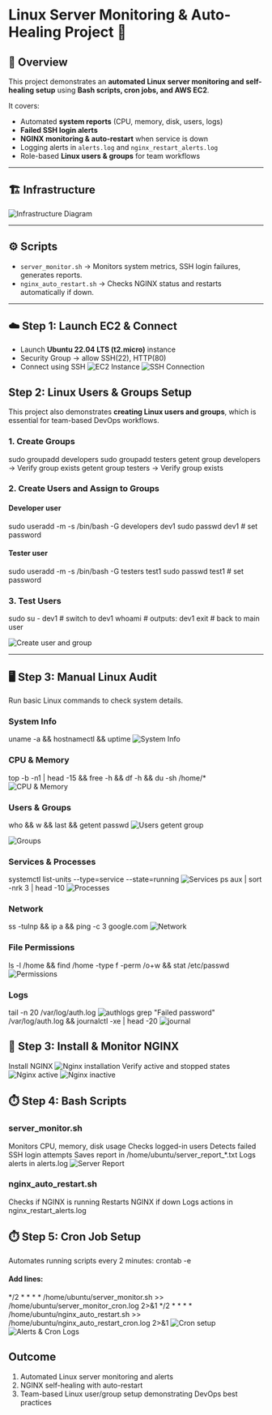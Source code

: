 # Linux Server Monitoring & Auto-Healing Project 🚀

## 📌 Overview
This project demonstrates an **automated Linux server monitoring and self-healing setup** using **Bash scripts, cron jobs, and AWS EC2**.  

It covers:  
- Automated **system reports** (CPU, memory, disk, users, logs)  
- **Failed SSH login alerts**  
- **NGINX monitoring & auto-restart** when service is down  
- Logging alerts in `alerts.log` and `nginx_restart_alerts.log`  
- Role-based **Linux users & groups** for team workflows  

---

## 🏗️ Infrastructure  
![Infrastructure Diagram](infrastructure.png)  

---

## ⚙️ Scripts  

- `server_monitor.sh` → Monitors system metrics, SSH login failures, generates reports.  
- `nginx_auto_restart.sh` → Checks NGINX status and restarts automatically if down.  

---

## ☁️ Step 1: Launch EC2 & Connect  

- Launch **Ubuntu 22.04 LTS (t2.micro)** instance  
- Security Group → allow SSH(22), HTTP(80)  
- Connect using SSH
![EC2 Instance](screenshots/ec2-instance.png)
![SSH Connection](screenshots/ssh.png)

## Step 2: Linux Users & Groups Setup

This project also demonstrates **creating Linux users and groups**, which is essential for team-based DevOps workflows.

### 1. Create Groups
sudo groupadd developers
sudo groupadd testers
getent group developers → Verify group exists
getent group testers → Verify group exists

### 2. Create Users and Assign to Groups
#### Developer user
sudo useradd -m -s /bin/bash -G developers dev1
sudo passwd dev1                                              # set password
#### Tester user
sudo useradd -m -s /bin/bash -G testers test1
sudo passwd test1                                              # set password

### 3. Test Users
sudo su - dev1   # switch to dev1
whoami           # outputs: dev1
exit             # back to main user

![Create user and group](screenshots/user&gropucreation.png)

---

## 🖥️ Step 3: Manual Linux Audit
Run basic Linux commands to check system details.
### System Info 
uname -a && hostnamectl && uptime
![System Info](screenshots/system-info.png)

### CPU & Memory
top -b -n1 | head -15 && free -h && df -h && du -sh /home/*
![CPU & Memory](screenshots/cpu-memory.png)

### Users & Groups
who && w && last && getent passwd 
![Users](screenshots/users.png)
getent group

![Groups](screenshots/groups.png)

### Services & Processes
systemctl list-units --type=service --state=running
![Services](screenshots/services-1.png)
ps aux | sort -nrk 3 | head -10
![Processes](screenshots/services-2.png)

### Network
ss -tulnp && ip a && ping -c 3 google.com
![Network](screenshots/network.png)

### File Permissions
ls -l /home && find /home -type f -perm /o+w && stat /etc/passwd
![Permissions](screenshots/permissions.png)

### Logs
tail -n 20 /var/log/auth.log
![authlogs](screenshots/logs-1.png)
grep "Failed password" /var/log/auth.log && journalctl -xe | head -20
![journal](screenshots/logs-2.png)

## 🔧 Step 3: Install & Monitor NGINX
Install NGINX
![Nginx installation](screenshots/nginx-installation.png)
Verify active and stopped states
![Nginx active](screenshots/nginx-active.png)
![Nginx inactive](screenshots/nginx-stoppedandinactive.png)

## ⏱️ Step 4: Bash Scripts
### server_monitor.sh
Monitors CPU, memory, disk usage
Checks logged-in users
Detects failed SSH login attempts
Saves report in /home/ubuntu/server_report_*.txt
Logs alerts in alerts.log
![Server Report](screenshots/system-report.png)
### nginx_auto_restart.sh
Checks if NGINX is running
Restarts NGINX if down
Logs actions in nginx_restart_alerts.log

## ⏱️ Step 5: Cron Job Setup
Automates running scripts every 2 minutes:
crontab -e
#### Add lines:
*/2 * * * * /home/ubuntu/server_monitor.sh >> /home/ubuntu/server_monitor_cron.log 2>&1
*/2 * * * * /home/ubuntu/nginx_auto_restart.sh >> /home/ubuntu/nginx_auto_restart_cron.log 2>&1
![Cron setup](screenshots/cronsetup.png)
![Alerts & Cron Logs](screenshots/alertandcronlogs.png)

## Outcome
1. Automated Linux server monitoring and alerts
2. NGINX self-healing with auto-restart
3. Team-based Linux user/group setup demonstrating DevOps best practices

